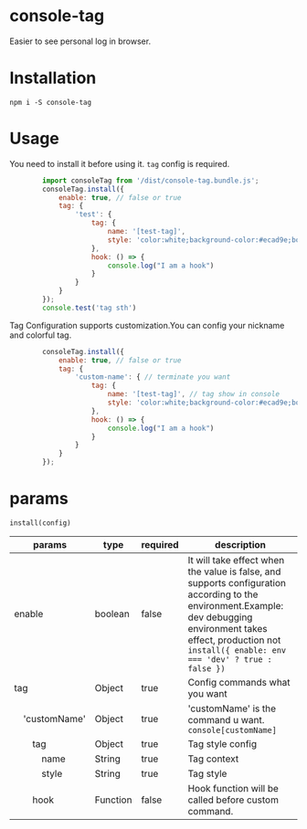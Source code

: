 # console-tag
Easier to see personal log in browser.

# Installation
```npm
npm i -S console-tag
```

# Usage
You need to install it before using it. `tag` config is required.
```javascript
        import consoleTag from '/dist/console-tag.bundle.js';
        consoleTag.install({
            enable: true, // false or true
            tag: {
                'test': {
                    tag: {
                        name: '[test-tag]',
                        style: 'color:white;background-color:#ecad9e;border-radius:4px;padding:2px 4px;font-size:12px;'
                    },
                    hook: () => {
                        console.log("I am a hook")
                    }
                }
            }
        });
        console.test('tag sth')
```
Tag Configuration supports customization.You can config your nickname and colorful tag.
```javascript 
        consoleTag.install({
            enable: true, // false or true
            tag: {
                'custom-name': { // terminate you want
                    tag: {
                        name: '[test-tag]', // tag show in console
                        style: 'color:white;background-color:#ecad9e;border-radius:4px;padding:2px 4px;font-size:12px;'
                    },
                    hook: () => {
                        console.log("I am a hook")
                    }
                }
            }
        });
```




# params 
```
install(config)
```
|  params        |  type        |   required |  description |
|  ----          |  ---        | ----          |  ---- |
| enable | boolean | false | It will take effect when the value is false, and supports configuration according to the environment.Example: dev debugging environment takes effect, production not `install({ enable: env === 'dev' ? true : false })` |
| tag | Object | true | Config commands what you want|
| &emsp;'customName'  | Object | true | 'customName' is the command u want. `console[customName]` | 
| &emsp;&emsp;tag | Object  | true | Tag style config | 
| &emsp;&emsp;&emsp;name | String | true | Tag context |
| &emsp;&emsp;&emsp;style | String | true | Tag style |
| &emsp;&emsp;hook | Function  | false | Hook function will be called before custom command. | 

